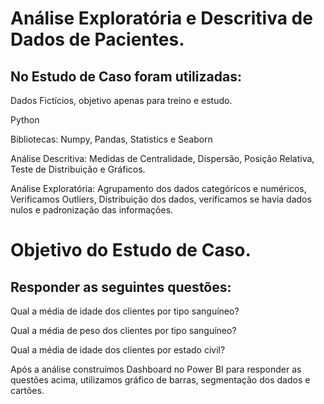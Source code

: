 # Análise Exploratória e Descritiva de Dados de Pacientes.

## No Estudo de Caso foram utilizadas:

Dados Fictícios, objetivo apenas para treino e estudo.

Python

Bibliotecas:  Numpy, Pandas, Statistics e Seaborn

Análise Descritiva: Medidas de Centralidade, Dispersão, Posição Relativa, Teste de Distribuição e Gráficos.

Análise Exploratória: Agrupamento dos dados categóricos e numéricos, Verificamos Outliers, Distribuição dos dados, verificamos se havia dados nulos e padronização das informações.

# Objetivo do Estudo de Caso.

## Responder as seguintes questões:

Qual a média de idade dos clientes por tipo sanguíneo?

Qual a média de peso dos clientes por tipo sanguíneo?

Qual a média de idade dos clientes por estado civil?

Após a análise construímos Dashboard no Power BI para responder as questões acima, utilizamos gráfico de barras, segmentação dos dados e cartões.
